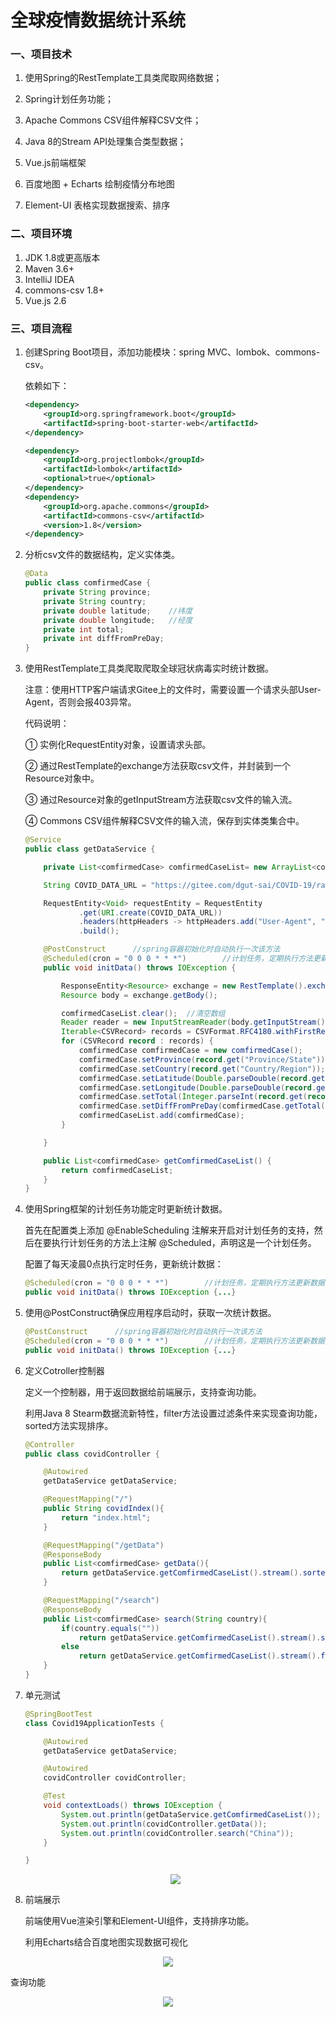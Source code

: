 # 全球疫情数据统计系统

### 一、项目技术

1. 使用Spring的RestTemplate工具类爬取网络数据；
2. Spring计划任务功能；
3. Apache Commons CSV组件解释CSV文件；
4. Java 8的Stream API处理集合类型数据；
5. Vue.js前端框架

5. 百度地图 + Echarts 绘制疫情分布地图

6. Element-UI 表格实现数据搜索、排序

### 二、项目环境

1. JDK 1.8或更高版本
2. Maven 3.6+
3. IntelliJ IDEA
4. commons-csv 1.8+
5. Vue.js 2.6

### 三、项目流程

1. 创建Spring Boot项目，添加功能模块：spring MVC、lombok、commons-csv。

   依赖如下：

   ```xml
   <dependency>
       <groupId>org.springframework.boot</groupId>
       <artifactId>spring-boot-starter-web</artifactId>
   </dependency>
   
   <dependency>
       <groupId>org.projectlombok</groupId>
       <artifactId>lombok</artifactId>
       <optional>true</optional>
   </dependency>
   <dependency>
       <groupId>org.apache.commons</groupId>
       <artifactId>commons-csv</artifactId>
       <version>1.8</version>
   </dependency>
   ```

   

2. 分析csv文件的数据结构，定义实体类。

   ```java
   @Data
   public class comfirmedCase {
       private String province;
       private String country;
       private double latitude;    //纬度
       private double longitude;   //经度
       private int total;
       private int diffFromPreDay;
   }
   ```

   

3. 使用RestTemplate工具类爬取爬取全球冠状病毒实时统计数据。

   注意：使用HTTP客户端请求Gitee上的文件时，需要设置一个请求头部User-Agent，否则会报403异常。

   代码说明：

   ① 实例化RequestEntity对象，设置请求头部。

   ② 通过RestTemplate的exchange方法获取csv文件，并封装到一个Resource对象中。

   ③ 通过Resource对象的getInputStream方法获取csv文件的输入流。

   ④ Commons CSV组件解释CSV文件的输入流，保存到实体类集合中。

   ```java
   @Service
   public class getDataService {
   
       private List<comfirmedCase> comfirmedCaseList= new ArrayList<comfirmedCase>();
   
       String COVID_DATA_URL = "https://gitee.com/dgut-sai/COVID-19/raw/master/csse_covid_19_data/csse_covid_19_time_series/time_series_covid19_confirmed_global.csv";
   
       RequestEntity<Void> requestEntity = RequestEntity
               .get(URI.create(COVID_DATA_URL))
               .headers(httpHeaders -> httpHeaders.add("User-Agent", "Mozilla/5.0 (Windows NT 10.0; Win64; x64) AppleWebKit/537.36 (KHTML, like Gecko) Chrome/81.0.4044.138 Safari/537.36"))
               .build();
   
       @PostConstruct      //spring容器初始化时自动执行一次该方法
       @Scheduled(cron = "0 0 0 * * *")        //计划任务，定期执行方法更新数据
       public void initData() throws IOException {
   
           ResponseEntity<Resource> exchange = new RestTemplate().exchange(requestEntity, Resource.class);
           Resource body = exchange.getBody();
   
           comfirmedCaseList.clear();  //清空数组
           Reader reader = new InputStreamReader(body.getInputStream());
           Iterable<CSVRecord> records = CSVFormat.RFC4180.withFirstRecordAsHeader().parse(reader);
           for (CSVRecord record : records) {
               comfirmedCase comfirmedCase = new comfirmedCase();
               comfirmedCase.setProvince(record.get("Province/State"));
               comfirmedCase.setCountry(record.get("Country/Region"));
               comfirmedCase.setLatitude(Double.parseDouble(record.get("Lat")));
               comfirmedCase.setLongitude(Double.parseDouble(record.get("Long")));
               comfirmedCase.setTotal(Integer.parseInt(record.get(record.size()-1)));
               comfirmedCase.setDiffFromPreDay(comfirmedCase.getTotal()-Integer.parseInt(record.get(record.size()-2)));
               comfirmedCaseList.add(comfirmedCase);
           }
   
       }
   
       public List<comfirmedCase> getComfirmedCaseList() {
           return comfirmedCaseList;
       }
   }
   ```

   

4. 使用Spring框架的计划任务功能定时更新统计数据。

   首先在配置类上添加 @EnableScheduling 注解来开启对计划任务的支持，然后在要执行计划任务的方法上注解 @Scheduled，声明这是一个计划任务。

   配置了每天凌晨0点执行定时任务，更新统计数据：

   ```java
   @Scheduled(cron = "0 0 0 * * *")        //计划任务，定期执行方法更新数据
   public void initData() throws IOException {...}
   ```

   

5. 使用@PostConstruct确保应用程序启动时，获取一次统计数据。

   ```java
   @PostConstruct      //spring容器初始化时自动执行一次该方法
   @Scheduled(cron = "0 0 0 * * *")        //计划任务，定期执行方法更新数据
   public void initData() throws IOException {...}
   ```

   

6. 定义Cotroller控制器

   定义一个控制器，用于返回数据给前端展示，支持查询功能。

   利用Java 8 Stearm数据流新特性，filter方法设置过滤条件来实现查询功能，sorted方法实现排序。

   ```java
   @Controller
   public class covidController {
   
       @Autowired
       getDataService getDataService;
   
       @RequestMapping("/")
       public String covidIndex(){
           return "index.html";
       }
   
       @RequestMapping("/getData")
       @ResponseBody
       public List<comfirmedCase> getData(){
           return getDataService.getComfirmedCaseList().stream().sorted(Comparator.comparing(comfirmedCase::getTotal).reversed()).collect(Collectors.toList());
       }
   
       @RequestMapping("/search")
       @ResponseBody
       public List<comfirmedCase> search(String country){
           if(country.equals(""))
               return getDataService.getComfirmedCaseList().stream().sorted(Comparator.comparing(comfirmedCase::getTotal).reversed()).collect(Collectors.toList());
           else
               return getDataService.getComfirmedCaseList().stream().filter(s->s.getCountry().equals(country)).collect(Collectors.toList());
       }
   }
   ```
   
   

7. 单元测试

   ```java
   @SpringBootTest
   class Covid19ApplicationTests {
   
       @Autowired
       getDataService getDataService;
   
       @Autowired
       covidController covidController;
   
       @Test
       void contextLoads() throws IOException {
           System.out.println(getDataService.getComfirmedCaseList());
           System.out.println(covidController.getData());
           System.out.println(covidController.search("China"));
       }
   
   }
   ```

   <div align=center>
       <img src="https://raw.githubusercontent.com/Zimomo333/covid-19-dataVisualizing-backEnd/master/picture/test.png"></div>

   
   
8. 前端展示

   前端使用Vue渲染引擎和Element-UI组件，支持排序功能。

   利用Echarts结合百度地图实现数据可视化
   
<div align=center>
       <img src="https://raw.githubusercontent.com/Zimomo333/covid-19-dataVisualizing-backEnd/master/picture/index.png"></div>




   查询功能

   <div align=center>
       <img src="https://raw.githubusercontent.com/Zimomo333/covid-19-dataVisualizing-backEnd/master/picture/search.png"></div>